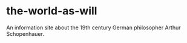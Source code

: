 # the-world-as-will
An information site about the 19th century German philosopher Arthur Schopenhauer. 

